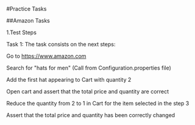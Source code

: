 #Practice Tasks

##Amazon Tasks

1.Test Steps

Task 1: The task consists on the next steps:

Go to https://www.amazon.com

Search for "hats for men" (Call from Configuration.properties file)

Add the first hat appearing to Cart with quantity 2

Open cart and assert that the total price and quantity are correct

Reduce the quantity from 2 to 1 in Cart for the item selected in the step 3

Assert that the total price and quantity has been correctly changed
